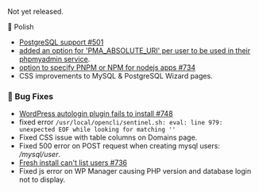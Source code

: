 Not yet released.

💅 Polish
- [PostgreSQL support #501](https://github.com/stefanpejcic/OpenPanel/issues/501)
- [added an option for 'PMA_ABSOLUTE_URI' per user to be used in their phpmyadmin service](https://discord.com/channels/1205652108213485568/1205652108213485571/1432304746647261205).
- [option to specify PNPM or NPM for nodejs apps #734](https://github.com/stefanpejcic/OpenPanel/discussions/734)
- CSS improvements to MySQL & PostgreSQL Wizard pages.

### 🐛 Bug Fixes
- [WordPress autologin plugin fails to install #748](https://github.com/stefanpejcic/OpenPanel/issues/748)
- fixed error `/usr/local/opencli/sentinel.sh: eval: line 979: unexpected EOF while looking for matching ''`
- Fixed CSS issue with table columns on Domains page.
- Fixed 500 error on POST request when creating mysql users: */mysql/user*.
- [Fresh install can't list users #736](https://github.com/stefanpejcic/OpenPanel/issues/736)
- Fixed js error on WP Manager causing PHP version and database login not to display.

